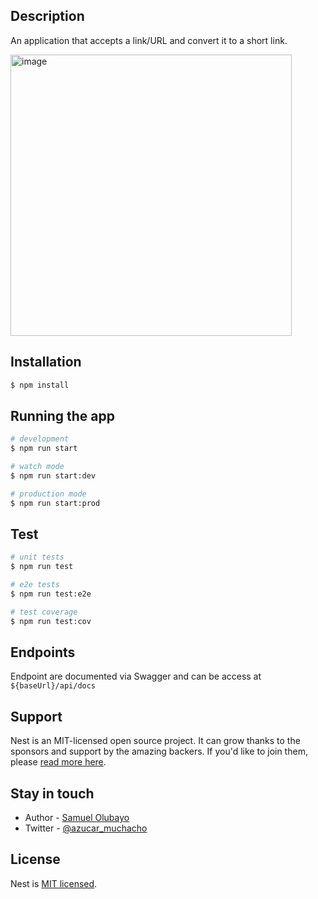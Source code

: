 ## Description

An application that accepts a link/URL and convert it to a short link.

<p align="center">
</p>

<img width="450" alt="image" src="https://user-images.githubusercontent.com/19516147/234148055-9ce5e0e0-9837-4d75-ad01-b59da1bcb4cb.png">


## Installation

```bash
$ npm install
```

## Running the app

```bash
# development
$ npm run start

# watch mode
$ npm run start:dev

# production mode
$ npm run start:prod
```

## Test

```bash
# unit tests
$ npm run test

# e2e tests
$ npm run test:e2e

# test coverage
$ npm run test:cov
```

## Endpoints

Endpoint are documented via Swagger and can be access at `${baseUrl}/api/docs`

## Support

Nest is an MIT-licensed open source project. It can grow thanks to the sponsors and support by the amazing backers. If you'd like to join them, please [read more here](https://docs.nestjs.com/support).

## Stay in touch

- Author - [Samuel Olubayo](https://www.linkedin.com/in/samuelolubayo/)
- Twitter - [@azucar_muchacho](https://twitter.com/azucar_muchacho)

## License

Nest is [MIT licensed](LICENSE).
